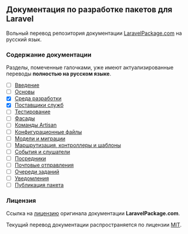 ## Документация по разработке пакетов для Laravel

Вольный перевод репозитория документации [LaravelPackage.com](https://github.com/Jhnbrn90/LaravelPackage.com) на русский язык.

<a name="navigation"></a>
### Содержание документации

Разделы, помеченные галочками, уже имеют актуализированные переводы **полностью на русском языке**.

- [ ] [Введение](./docs/README.md)
- [ ] [Основы](./docs/01-the-basics.md)
- [x] [Среда разработки](./docs/02-development-environment.md)
- [x] [Поставщики служб](./docs/03-service-providers.md)
- [ ] [Тестирование](./docs/04-testing.md)
- [ ] [Фасады](./docs/05-facades.md)
- [ ] [Команды Artisan](./docs/06-artisan-commands.md)
- [ ] [Конфигурационные файлы](./docs/07-configuration-files.md)
- [ ] [Модели и миграции](./docs/08-models-and-migrations.md)
- [ ] [Маршрутизация, контроллеры и шаблоны](./docs/09-routing.md)
- [ ] [События и слушатели](./docs/10-events-and-listeners.md)
- [ ] [Посредники](./docs/11-middleware.md)
- [ ] [Почтовые отправления](./docs/12-mail.md)
- [ ] [Очереди заданий](./docs/13-jobs.md)
- [ ] [Уведомления](./docs/14-notifications.md)
- [ ] [Публикация пакета](./docs/15-publishing.md)

<a name="license"></a>
### Лицензия

Ссылка на [лицензию](https://github.com/Jhnbrn90/LaravelPackage.com/blob/master/LICENSE) оригинала документации **LaravelPackage.com**.

Текущий перевод документации распространяется по лицензии [MIT](LICENSE).

